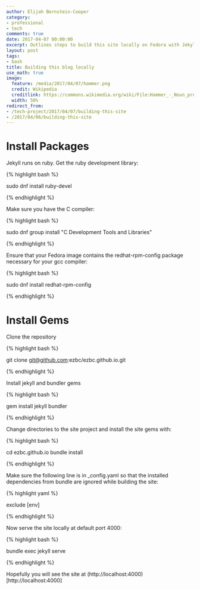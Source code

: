 ```yaml
---
author: Elijah Bernstein-Cooper
category:
- professional
- tech
comments: true
date: 2017-04-07 00:00:00
excerpt: Outlines steps to build this site locally on Fedora with Jekyll.
layout: post
tags:
- bash
title: Building this blog locally
use_math: true
image:
  feature: /media/2017/04/07/hammer.png
  credit: Wikipedia
  creditlink: https://commons.wikimedia.org/wiki/File:Hammer_-_Noun_project_1306.svg
  width: 50%
redirect_from:
- /tech-project/2017/04/07/building-this-site
- /2017/04/06/building-this-site
---
```


# Install Packages

Jekyll runs on ruby. Get the ruby development library:

{% highlight bash %}

  sudo dnf install ruby-devel

{% endhighlight %}

Make sure you have the C compiler:

{% highlight bash %}

  sudo dnf group install "C Development Tools and Libraries"

{% endhighlight %}

Ensure that your Fedora image contains the redhat-rpm-config package 
necessary for your gcc compiler:

{% highlight bash %}

  sudo dnf install redhat-rpm-config

{% endhighlight %}

# Install Gems

Clone the repository

{% highlight bash %}

  git clone git@github.com:ezbc/ezbc.github.io.git

{% endhighlight %}

Install jekyll and bundler gems

{% highlight bash %}

  gem install jekyll bundler

{% endhighlight %}

Change directories to the site project and install the site gems with:

{% highlight bash %}

  cd ezbc.github.io
  bundle install

{% endhighlight %}

Make sure the following line is in _config.yaml so that the installed
dependencies from bundle are ignored while building the site:

{% highlight yaml %}

  exclude [env]

{% endhighlight %}

Now serve the site locally at default port 4000:

{% highlight bash %}

  bundle exec jekyll serve 

{% endhighlight %}

Hopefully you will see the site at
(http://localhost:4000)[http://localhost:4000]